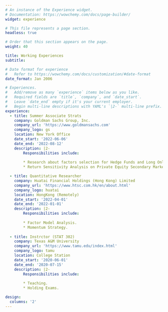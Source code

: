 ```yaml
---
# An instance of the Experience widget.
# Documentation: https://wowchemy.com/docs/page-builder/
widget: experience

# This file represents a page section.
headless: true

# Order that this section appears on the page.
weight: 40

title: Working Experiences
subtitle:

# Date format for experience
#   Refer to https://wowchemy.com/docs/customization/#date-format
date_format: Jan 2006

# Experiences.
#   Add/remove as many `experience` items below as you like.
#   Required fields are `title`, `company`, and `date_start`.
#   Leave `date_end` empty if it's your current employer.
#   Begin multi-line descriptions with YAML's `|2-` multi-line prefix.
experience:
  - title: Summer Associate Strats
    company: Goldman Sachs Group, Inc.
    company_url: 'https://www.goldmansachs.com'
    company_logo: gs
    location: New York Office
    date_start: '2022-06-06'
    date_end: '2022-08-12'
    description: |2-
        Responsibilities include:
        
        * Research about factors selection for Hedge Funds and Long Only Equities.
        * Return Sensitivity Analysis on Private Equity Secondary Market.

  - title: Quantitative Researcher
    company: Huatai Financial Holdings (Hong Kong) Limited
    company_url: 'https://www.htsc.com.hk/en/about.html'
    company_logo: huatai
    location: HongKong (Remotely)
    date_start: '2022-04-01'
    date_end: '2022-01-01'
    description: |2-
        Responsibilities include:
        
        * Factor Model Analysis.
        * Momentum Strategy.
    
  - title: Instrctor (STAT 302)
    company: Texas A&M University
    company_url: 'https://www.tamu.edu/index.html'
    company_logo: tamu
    location: College Station
    date_start: '2020-06-01'
    date_end: '2020-07-15'
    description: |2-
        Responsibilities include:
        
        * Teaching.
        * Holding Exams.

design:
  columns: '2'
---
```

